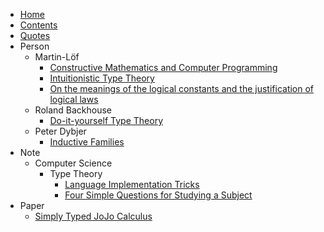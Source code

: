 * [Home](/home)
* [Contents](/contents)
* [Quotes](/quotes)
* Person
  * Martin-Löf
    * [Constructive Mathematics and Computer Programming](/person/martin-löf/constructive-mathematics-and-computer-programming)
    * [Intuitionistic Type Theory](/person/martin-löf/intuitionistic-type-theory)
    * [On the meanings of the logical constants and the justification of logical laws](/person/martin-löf/on-the-meanings-of-the-logical-constants-and-the-justification-of-logical-laws)
  * Roland Backhouse
    * [Do-it-yourself Type Theory](/person/roland-backhouse/do-it-yourself-type-theory)
  * Peter Dybjer
    * [Inductive Families](/person/peter-dybjer/inductive-families)
* Note
  * Computer Science
    * Type Theory
      * [Language Implementation Tricks](/note/computer-science/type-theory/language-implementation-tricks)
      * [Four Simple Questions for Studying a Subject](/note/computer-science/type-theory/four-simple-questions-for-studying-a-subject)
* Paper
  * [Simply Typed JoJo Calculus](/paper/simply-typed-jojo-calculus)

